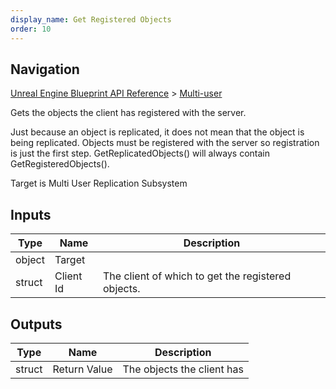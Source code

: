 ```yaml
---
display_name: Get Registered Objects
order: 10
---
```

## Navigation

[Unreal Engine Blueprint API Reference](https://dev.epicgames.com/documentation/en-us/unreal-engine/BlueprintAPI) > [Multi-user](https://dev.epicgames.com/documentation/en-us/unreal-engine/BlueprintAPI/Multi_user)

Gets the objects the client has registered with the server.

Just because an object is replicated, it does not mean that the object is being replicated.
Objects must be registered with the server so registration is just the first step.
GetReplicatedObjects() will always contain GetRegisteredObjects().

Target is Multi User Replication Subsystem

## Inputs

| Type | Name | Description |
| --- | --- | --- |
| object | Target |  |
| struct | Client Id | The client of which to get the registered objects. |

## Outputs

| Type | Name | Description |
| --- | --- | --- |
| struct | Return Value | The objects the client has |
